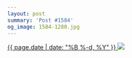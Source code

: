 ```yaml
---
layout: post
summary: 'Post #1584'
og_image: 1584-1280.jpg
---
```


<p>
 <time>
  <a href="/1584">
   {{ page.date | date: "%B %-d, %Y" }}
  </a>
 </time>
 <a href="/1584">
  <img data-taken="1/30/2022" sizes="(min-width: 700px) 50vw, calc(100vw - 2rem)" src="{{ site.assets_url }}/1584-640.jpg" srcset="{{ site.assets_url }}/1584-320.jpg 320w, {{ site.assets_url }}/1584-640.jpg 640w, {{ site.assets_url }}/1584-960.jpg 960w, {{ site.assets_url }}/1584-1280.jpg 1280w"/>
 </a>
</p>
